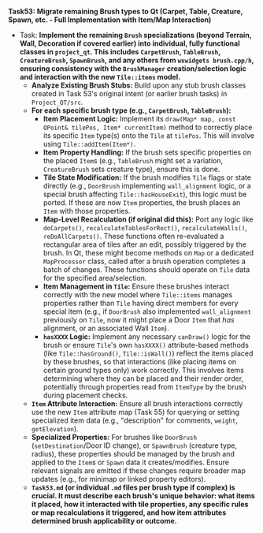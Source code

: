 **Task53: Migrate remaining Brush types to Qt (Carpet, Table, Creature, Spawn, etc. - Full Implementation with Item/Map Interaction)**
- Task: **Implement the remaining `Brush` specializations (beyond Terrain, Wall, Decoration if covered earlier) into individual, fully functional classes in `project_qt`. This includes `CarpetBrush`, `TableBrush`, `CreatureBrush`, `SpawnBrush`, and any others from `wxwidgets brush.cpp/h`, ensuring consistency with the `BrushManager` creation/selection logic and interaction with the new `Tile::items` model.**
    - **Analyze Existing Brush Stubs:** Build upon any stub brush classes created in Task 53's original intent (or earlier brush tasks) in `Project_QT/src`.
    - **For each specific brush type (e.g., `CarpetBrush`, `TableBrush`):**
        -   **Item Placement Logic:** Implement its `draw(Map* map, const QPoint& tilePos, Item* currentItem)` method to correctly place its specific `Item` type(s) onto the `Tile` at `tilePos`. This will involve using `Tile::addItem(Item*)`.
        -   **Item Property Handling:** If the brush sets specific properties on the placed `Item`s (e.g., `TableBrush` might set a variation, `CreatureBrush` sets creature type), ensure this is done.
        -   **Tile State Modification:** If the brush modifies `Tile` flags or state directly (e.g., `DoorBrush` implementing `wall_alignment` logic, or a special brush affecting `Tile::hasHouseExit`), this logic must be ported. If these are now `Item` properties, the brush places an `Item` with those properties.
        -   **Map-Level Recalculation (if original did this):** Port any logic like `doCarpets()`, `recalculateTablesForRect()`, `recalculateWalls()`, `reDoAllCarpets()`. These functions often re-evaluated a rectangular area of tiles after an edit, possibly triggered by the brush. In Qt, these might become methods on `Map` or a dedicated `MapProcessor` class, called after a brush operation completes a batch of changes. These functions should operate on `Tile` data for the specified area/selection.
        -   **Item Management in `Tile`:** Ensure these brushes interact correctly with the new model where `Tile::items` manages properties rather than `Tile` having direct members for every special item (e.g., if `DoorBrush` also implemented `wall_alignment` previously on `Tile`, now it might place a Door `Item` that *has* alignment, or an associated Wall `Item`).
        -   **`hasXXXX` Logic:** Implement any necessary `canDraw()` logic for the brush or ensure `Tile`'s own `hasXXXX()` attribute-based methods (like `Tile::hasGround()`, `Tile::isWall()`) reflect the items placed by these brushes, so that interactions (like placing items on certain ground types only) work correctly. This involves items determining where they can be placed and their render order, potentially through properties read from `ItemType` by the brush during placement checks.
    - **`Item` Attribute Interaction:** Ensure all brush interactions correctly use the new `Item` attribute map (Task 55) for querying or setting specialized item data (e.g., "description" for comments, `weight`, `getElevation`).
    - **Specialized Properties:** For brushes like `DoorBrush` (`setDestination`/Door ID change), or `SpawnBrush` (creature type, radius), these properties should be managed by the brush and applied to the `Item`s or `Spawn` data it creates/modifies. Ensure relevant signals are emitted if these changes require broader map updates (e.g., for minimap or linked property editors).
    - **`Task53.md` (or individual `.md` files per brush type if complex) is crucial. It must describe each brush's unique behavior: what items it placed, how it interacted with tile properties, any specific rules or map recalculations it triggered, and how item attributes determined brush applicability or outcome.**
